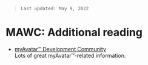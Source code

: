 >`Last updated: May 9, 2022`

# MAWC: Additional reading

* [myAvatar™ Development Community](https://github.com/myAvatar-Development-Community)<br>
Lots of great myAvatar™-related information.
